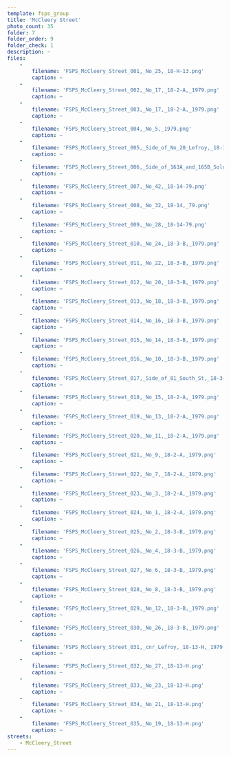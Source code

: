 ```yaml
---
template: fsps_group
title: 'McCleery Street'
photo_count: 35
folder: 7
folder_order: 9
folder_check: 1
description: ~
files:
    -
        filename: 'FSPS_McCleery_Street_001,_No_25,_18-H-13.png'
        caption: ~
    -
        filename: 'FSPS_McCleery_Street_002,_No_17,_18-2-A,_1979.png'
        caption: ~
    -
        filename: 'FSPS_McCleery_Street_003,_No_17,_18-2-A,_1979.png'
        caption: ~
    -
        filename: 'FSPS_McCleery_Street_004,_No_5,_1979.png'
        caption: ~
    -
        filename: 'FSPS_McCleery_Street_005,_Side_of_No_20_Lefroy,_18-14-79.png'
        caption: ~
    -
        filename: 'FSPS_McCleery_Street_006,_Side_of_163A_and_165B_Solomon_St,_18-14-79.png'
        caption: ~
    -
        filename: 'FSPS_McCleery_Street_007,_No_42,_18-14-79.png'
        caption: ~
    -
        filename: 'FSPS_McCleery_Street_008,_No_32,_18-14,_79.png'
        caption: ~
    -
        filename: 'FSPS_McCleery_Street_009,_No_28,_18-14-79.png'
        caption: ~
    -
        filename: 'FSPS_McCleery_Street_010,_No_24,_18-3-B,_1979.png'
        caption: ~
    -
        filename: 'FSPS_McCleery_Street_011,_No_22,_18-3-B,_1979.png'
        caption: ~
    -
        filename: 'FSPS_McCleery_Street_012,_No_20,_18-3-B,_1979.png'
        caption: ~
    -
        filename: 'FSPS_McCleery_Street_013,_No_18,_18-3-B,_1979.png'
        caption: ~
    -
        filename: 'FSPS_McCleery_Street_014,_No_16,_18-3-B,_1979.png'
        caption: ~
    -
        filename: 'FSPS_McCleery_Street_015,_No_14,_18-3-B,_1979.png'
        caption: ~
    -
        filename: 'FSPS_McCleery_Street_016,_No_10,_18-3-B,_1979.png'
        caption: ~
    -
        filename: 'FSPS_McCleery_Street_017,_Side_of_81_South_St,_18-3-B,_1979.png'
        caption: ~
    -
        filename: 'FSPS_McCleery_Street_018,_No_15,_18-2-A,_1979.png'
        caption: ~
    -
        filename: 'FSPS_McCleery_Street_019,_No_13,_18-2-A,_1979.png'
        caption: ~
    -
        filename: 'FSPS_McCleery_Street_020,_No_11,_18-2-A,_1979.png'
        caption: ~
    -
        filename: 'FSPS_McCleery_Street_021,_No_9,_18-2-A,_1979.png'
        caption: ~
    -
        filename: 'FSPS_McCleery_Street_022,_No_7,_18-2-A,_1979.png'
        caption: ~
    -
        filename: 'FSPS_McCleery_Street_023,_No_3,_18-2-A,_1979.png'
        caption: ~
    -
        filename: 'FSPS_McCleery_Street_024,_No_1,_18-2-A,_1979.png'
        caption: ~
    -
        filename: 'FSPS_McCleery_Street_025,_No_2,_18-3-B,_1979.png'
        caption: ~
    -
        filename: 'FSPS_McCleery_Street_026,_No_4,_18-3-B,_1979.png'
        caption: ~
    -
        filename: 'FSPS_McCleery_Street_027,_No_6,_18-3-B,_1979.png'
        caption: ~
    -
        filename: 'FSPS_McCleery_Street_028,_No_8,_18-3-B,_1979.png'
        caption: ~
    -
        filename: 'FSPS_McCleery_Street_029,_No_12,_18-3-B,_1979.png'
        caption: ~
    -
        filename: 'FSPS_McCleery_Street_030,_No_26,_18-3-B,_1979.png'
        caption: ~
    -
        filename: 'FSPS_McCleery_Street_031,_cnr_Lefroy,_18-13-H,_1979.png'
        caption: ~
    -
        filename: 'FSPS_McCleery_Street_032,_No_27,_18-13-H.png'
        caption: ~
    -
        filename: 'FSPS_McCleery_Street_033,_No_23,_18-13-H.png'
        caption: ~
    -
        filename: 'FSPS_McCleery_Street_034,_No_21,_18-13-H.png'
        caption: ~
    -
        filename: 'FSPS_McCleery_Street_035,_No_19,_18-13-H.png'
        caption: ~
streets:
    - McCleery_Street
---
```

